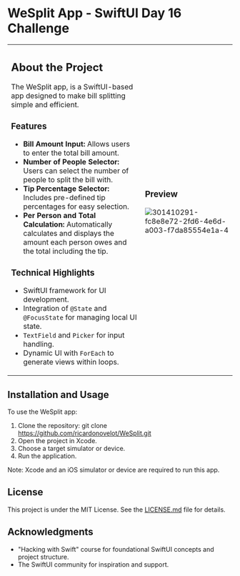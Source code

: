 # WeSplit App - SwiftUI Day 16 Challenge

<table>
<tr>
<td>

## About the Project

The WeSplit app, is a SwiftUI-based app designed to make bill splitting simple and efficient.

### Features

- **Bill Amount Input:** Allows users to enter the total bill amount.
- **Number of People Selector:** Users can select the number of people to split the bill with.
- **Tip Percentage Selector:** Includes pre-defined tip percentages for easy selection.
- **Per Person and Total Calculation:** Automatically calculates and displays the amount each person owes and the total including the tip.

### Technical Highlights

- SwiftUI framework for UI development.
- Integration of `@State` and `@FocusState` for managing local UI state.
- `TextField` and `Picker` for input handling.
- Dynamic UI with `ForEach` to generate views within loops.


</td>
<td>

### Preview

![301410291-fc8e8e72-2fd6-4e6d-a003-f7da85554e1a-4](https://github.com/ricardonovelot/WeSplit-SwiftUIDay16Challenge/assets/84286086/b8278b30-eee8-43e7-9ba3-4ae473b4efb1)

</td>
</tr>
</table>

## Installation and Usage

To use the WeSplit app:

1. Clone the repository:
git clone https://github.com/ricardonovelot/WeSplit.git
2. Open the project in Xcode.
3. Choose a target simulator or device.
4. Run the application.

Note: Xcode and an iOS simulator or device are required to run this app.

## License

This project is under the MIT License. See the [LICENSE.md](LICENSE.md) file for details.

## Acknowledgments

- "Hacking with Swift" course for foundational SwiftUI concepts and project structure.
- The SwiftUI community for inspiration and support.

